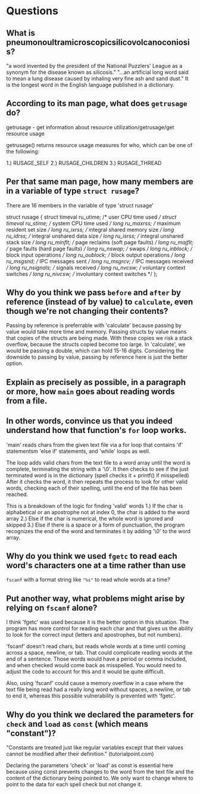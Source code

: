 # Questions

## What is pneumonoultramicroscopicsilicovolcanoconiosis?

"a word invented by the president of the National Puzzlers' League as a synonym for the disease known as silicosis."
"...an artificial long word said to mean a lung disease caused by inhaling very fine ash and sand dust."
It is the longest word in the English language published in a dictionary.

## According to its man page, what does `getrusage` do?

getrusage - get information about resource utilization/getrusage/get resource usage

getrusage() returns resource usage measures for who, which can be one of the following:

1.) RUSAGE_SELF
2.) RUSAGE_CHILDREN
3.) RUSAGE_THREAD

## Per that same man page, how many members are in a variable of type `struct rusage`?

There are 16 members in the variable of type 'struct rusage'

struct rusage {
    struct timeval ru_utime; /* user CPU time used */
    struct timeval ru_stime; /* system CPU time used */
    long   ru_maxrss;        /* maximum resident set size */
    long   ru_ixrss;         /* integral shared memory size */
    long   ru_idrss;         /* integral unshared data size */
    long   ru_isrss;         /* integral unshared stack size */
    long   ru_minflt;        /* page reclaims (soft page faults) */
    long   ru_majflt;        /* page faults (hard page faults) */
    long   ru_nswap;         /* swaps */
    long   ru_inblock;       /* block input operations */
    long   ru_oublock;       /* block output operations */
    long   ru_msgsnd;        /* IPC messages sent */
    long   ru_msgrcv;        /* IPC messages received */
    long   ru_nsignals;      /* signals received */
    long   ru_nvcsw;         /* voluntary context switches */
    long   ru_nivcsw;        /* involuntary context switches */
};


## Why do you think we pass `before` and `after` by reference (instead of by value) to `calculate`, even though we're not changing their contents?

Passing by reference is preferrable with 'calculate' because passing by value would take more time and memory.
Passing structs by value means that copies of the structs are being made.
With these copies we risk a stack overflow, because the structs copied become too large.
In 'calculate', we would be passing a double, which can hold 15-16 digits.
Considering the downside to passing by value, passing by reference here is just the better option.

## Explain as precisely as possible, in a paragraph or more, how `main` goes about reading words from a file.
## In other words, convince us that you indeed understand how that function's `for` loop works.

'main' reads chars from the given text file via a for loop that contains 'if' statementsm 'else if' statements, and 'while' loops as well.

The loop adds valid chars from the text file to a word array until the word is complete, terminating the string with a '\0'.
It then checks to see if the just terminated word is in the dictionary (spell checks it + printf() if misspelled)
After it checks the word, it then repeats the process to look for other valid words, checking each of their spelling,
until the end of the file has been reached.

This is a breakdown of the logic for finding 'valid' words
1.) If the char is alphabetical or an apostrophe not at index 0, the char is added to the word array
2.) Else if the char is numerical, the whole word is ignored and skipped
3.) Else if there is a space or a form of punctuation, the program recognizes the end of the word and
terminates it by adding '\0' to the word array.

## Why do you think we used `fgetc` to read each word's characters one at a time rather than use
`fscanf` with a format string like `"%s"` to read whole words at a time?
## Put another way, what problems might arise by relying on `fscanf` alone?

I think 'fgetc' was used because it is the better option in this situation.
The program has more control for reading each char and that gives us the ability to look for the correct
input (letters and apostrophes, but not numbers).

'fscanf' doesn't read chars, but reads whole words at a time until coming across a space, newline, or tab.
That could complicate reading words at the end of a sentence.  Those words would have a period or comma included,
and when checked would come back as misspelled.  You would need to adjust the code to account for this and
it would be quite difficult.

Also, using 'fscanf' could cause a memory overflow in a case where the text file being read had a really long word
without spaces, a newline, or tab to end it, whereas this possible vulnerability is prevented with 'fgetc'.

## Why do you think we declared the parameters for `check` and `load` as `const` (which means "constant")?

"Constants are treated just like regular variables except that their values cannot be modified after their definition." (tutorialpoint.com)

Declaring the parameters 'check' or 'load' as const is essential here because using const prevents changes to the word
from the text file and the content of the dictionary being pointed to.  We only want to change where to point to the data
for each spell check but not change it.
